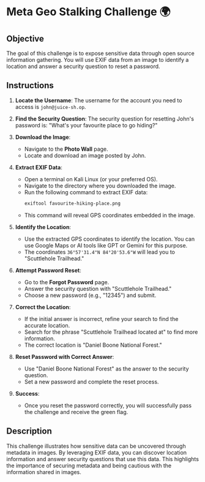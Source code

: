 # Meta Geo Stalking Challenge 🌍

## Objective

The goal of this challenge is to expose sensitive data through open source information gathering. You will use EXIF data from an image to identify a location and answer a security question to reset a password.

## Instructions

1. **Locate the Username**: The username for the account you need to access is `john@juice-sh.op`.

2. **Find the Security Question**: The security question for resetting John's password is: "What's your favourite place to go hiding?"

3. **Download the Image**:

   - Navigate to the **Photo Wall** page.
   - Locate and download an image posted by John.

4. **Extract EXIF Data**:

   - Open a terminal on Kali Linux (or your preferred OS).
   - Navigate to the directory where you downloaded the image.
   - Run the following command to extract EXIF data:
     ```bash
     exiftool favourite-hiking-place.png
     ```
   - This command will reveal GPS coordinates embedded in the image.

5. **Identify the Location**:

   - Use the extracted GPS coordinates to identify the location. You can use Google Maps or AI tools like GPT or Gemini for this purpose.
   - The coordinates `36°57'31.4"N 84°20'53.6"W` will lead you to "Scuttlehole Trailhead."

6. **Attempt Password Reset**:

   - Go to the **Forgot Password** page.
   - Answer the security question with "Scuttlehole Trailhead."
   - Choose a new password (e.g., "12345") and submit.

7. **Correct the Location**:

   - If the initial answer is incorrect, refine your search to find the accurate location.
   - Search for the phrase "Scuttlehole Trailhead located at" to find more information.
   - The correct location is "Daniel Boone National Forest."

8. **Reset Password with Correct Answer**:

   - Use "Daniel Boone National Forest" as the answer to the security question.
   - Set a new password and complete the reset process.

9. **Success**:
   - Once you reset the password correctly, you will successfully pass the challenge and receive the green flag.

## Description

This challenge illustrates how sensitive data can be uncovered through metadata in images. By leveraging EXIF data, you can discover location information and answer security questions that use this data. This highlights the importance of securing metadata and being cautious with the information shared in images.

